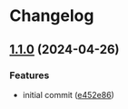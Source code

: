 # Changelog

## [1.1.0](https://github.com/0xdbe/keycloak-fake-authenticator-provider/compare/v1.0.0...v1.1.0) (2024-04-26)


### Features

* initial commit ([e452e86](https://github.com/0xdbe/keycloak-fake-authenticator-provider/commit/e452e861ad2ebf84e27daf8d842c9eac2af8091e))
